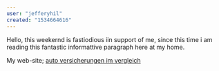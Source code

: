 ```yaml
---
user: "jefferyhil"
created: "1534664616"
---
```


Hello, this weekernd is fastiodious iin support of me, since this time i am reading this 
fantastic informattive paragraph here at my home.



My web-site; <a href="http://pa-makale.go.id/index.php?option=com_akobook">auto versicherungen im vergleich</a>
